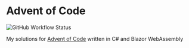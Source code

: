 # Advent of Code

![GitHub Workflow Status](https://img.shields.io/github/workflow/status/JamieMagee/AdventOfCode/GitHub%20Pages?style=for-the-badge)

My solutions for [Advent of Code](https://adventofcode.com/) written in C# and Blazor WebAssembly